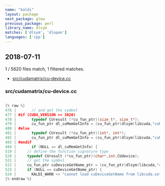 ```yaml
---
name: "kaldi"
layout: package
next_package: glew
previous_package: perl
library_name: dlsym
matches: ['dlsym', 'dlopen']
languages: ['cpp']
---
```

## 2018-07-11
1 / 5620 files match, 1 filtered matches.

 - [src/cudamatrix/cu-device.cc](#srccudamatrixcu-devicecc)

### src/cudamatrix/cu-device.cc

```cpp

{% raw %}
476 |       // and get the symbol
477 | #if (CUDA_VERSION >= 3020)
478 |       typedef CUresult (*cu_fun_ptr)(size_t*, size_t*);
479 |       cu_fun_ptr dl_cuMemGetInfo = (cu_fun_ptr)dlsym(libcuda,"cuMemGetInfo_v2");
480 | #else
481 |       typedef CUresult (*cu_fun_ptr)(int*, int*);
482 |       cu_fun_ptr dl_cuMemGetInfo = (cu_fun_ptr)dlsym(libcuda,"cuMemGetInfo");
483 | #endif
484 |       if (NULL == dl_cuMemGetInfo) {
519 |     // define the function signature type
520 |     typedef CUresult (*cu_fun_ptr)(char*,int,CUdevice);
521 |     // get the symbol
522 |     cu_fun_ptr cuDeviceGetName_ptr = (cu_fun_ptr)dlsym(libcuda,"cuDeviceGetName");
523 |     if (NULL == cuDeviceGetName_ptr) {
524 |       KALDI_WARN << "cannot load cuDeviceGetName from libcuda.so";
{% endraw %}

```